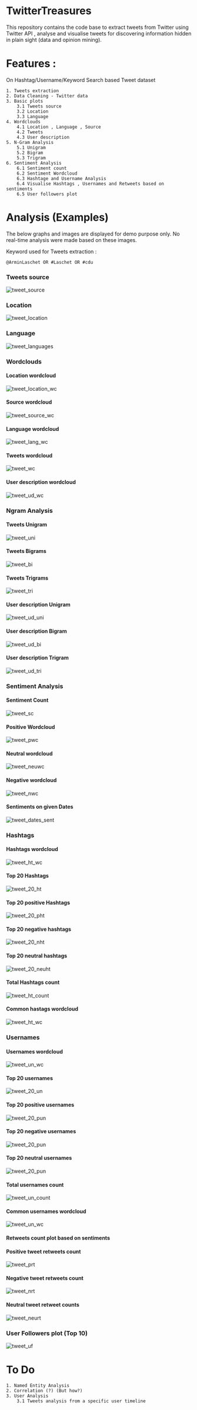 # TwitterTreasures

This repository contains the code base to extract tweets from Twitter using Twitter API , analyse and visualise tweets for discovering information hidden in plain sight (data and opinion mining). 

# Features : 
On Hashtag/Username/Keyword Search based Tweet dataset

	1. Tweets extraction
	2. Data Cleaning - Twitter data
	3. Basic plots
		3.1 Tweets source 
		3.2 Location 
		3.3 Language
	4. Wordclouds
		4.1 Location , Language , Source 
		4.2 Tweets
		4.3 User description 
	5. N-Gram Analysis 
		5.1 Unigram 
		5.2 Bigram 
		5.3 Trigram 
	6. Sentiment Analysis
		6.1 Sentiment count
		6.2 Sentiment Wordcloud
		6.3 Hashtage and Username Analysis 
		6.4 Visualise Hashtags , Usernames and Retweets based on sentiments
		6.5 User followers plot 

# Analysis (Examples)

The below graphs and images are displayed for demo purpose only. No real-time analysis were made based on these images.  

Keyword used for Tweets extraction : 

	@ArminLaschet OR #Laschet OR #cdu

### Tweets source

![tweet_source](example_analysis/sources.png)

### Location 

![tweet_location](example_analysis/locations.png)

### Language 

![tweet_languages](example_analysis/languages.png)

### Wordclouds 

#### Location wordcloud

![tweet_location_wc](example_analysis/location_wcloud_masked.png)

#### Source wordcloud 

![tweet_source_wc](example_analysis/source_wcloud.png)

#### Language wordcloud

![tweet_lang_wc](example_analysis/language_wcloud.png)
#### Tweets wordcloud

![tweet_wc](example_analysis/tweet_wcloud.png)

#### User description wordcloud

![tweet_ud_wc](example_analysis/tweet_desc_wcloud.png)



### Ngram Analysis 

#### Tweets Unigram 

![tweet_uni](example_analysis/overall_tweet_freq_dist.png)

#### Tweets Bigrams 

![tweet_bi](example_analysis/tweet_bigram.png)

#### Tweets Trigrams 

![tweet_tri](example_analysis/tweet_trigram.png)

#### User description Unigram 

![tweet_ud_uni](example_analysis/overall_tweet_desc_freq_dist.png)

#### User description Bigram 
![tweet_ud_bi](example_analysis/tweet_desc_bigram.png)

#### User description Trigram 

![tweet_ud_tri](example_analysis/tweet_desc_trigram.png)

### Sentiment Analysis 

#### Sentiment Count

![tweet_sc](example_analysis/tweet_sent_count.png)

#### Positive Wordcloud 

![tweet_pwc](example_analysis/positive_masked_cloud.png)

#### Neutral wordcloud 

![tweet_neuwc](example_analysis/neutral_masked_cloud.png)

#### Negative wordcloud 

![tweet_nwc](example_analysis/negative_masked_cloud.png)

#### Sentiments on given Dates

![tweet_dates_sent](example_analysis/date_sentiment.png)

### Hashtags 

#### Hashtags wordcloud 

![tweet_ht_wc](example_analysis/hashtag_masked_cloud.png)

#### Top 20 Hashtags 

![tweet_20_ht](example_analysis/most_used_hashtags.png)

#### Top 20 positive Hashtags

![tweet_20_pht](example_analysis/positive_hashtags.png)

#### Top 20 negative hashtags 

![tweet_20_nht](example_analysis/negative_hashtags.png)

#### Top 20 neutral hashtags 

![tweet_20_neuht](example_analysis/neutral_hashtags.png)

#### Total Hashtags count

![tweet_ht_count](example_analysis/hashtag_count.png)

#### Common hastags wordcloud 

![tweet_ht_wc](example_analysis/common_hashtag_wordcloud.png)

### Usernames 

#### Usernames wordcloud

![tweet_un_wc](example_analysis/username_masked_cloud.png)

#### Top 20 usernames 

![tweet_20_un](example_analysis/most_used_usernames.png)

#### Top 20 positive usernames

![tweet_20_pun](example_analysis/positive_usernames.png)

#### Top 20 negative usernames

![tweet_20_pun](example_analysis/negative_usernames.png)

#### Top 20 neutral usernames 
![tweet_20_pun](example_analysis/neutral_usernames.png)

#### Total usernames count 

![tweet_un_count](example_analysis/username_count.png)

#### Common usernames wordcloud

![tweet_un_wc](example_analysis/common_username_wordcloud.png)

#### Retweets count plot based on sentiments

#### Positive tweet retweets count

![tweet_prt](example_analysis/positive_retweetcount.png)

#### Negative tweet retweets count 

![tweet_nrt](example_analysis/negative_retweetcount.png)

#### Neutral tweet retweet counts 

![tweet_neurt](example_analysis/neutral_retweetcount.png)


### User Followers plot (Top 10)

![tweet_uf](example_analysis/top_users_follower.png)







# To Do 
	1. Named Entity Analysis 
	2. Correlation (?) (But how?)
	3. User Analysis 
		3.1 Tweets analysis from a specific user timeline

	
